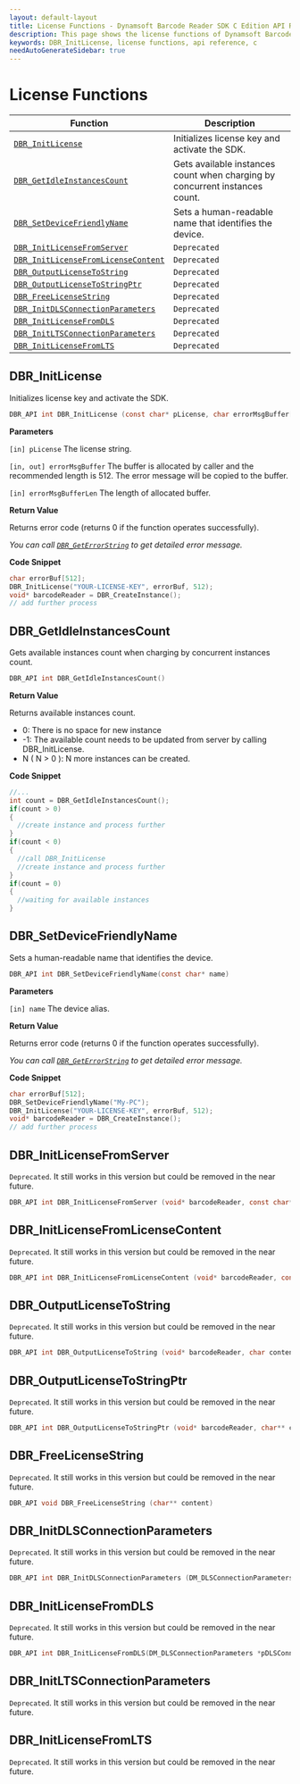 ```yaml
---
layout: default-layout
title: License Functions - Dynamsoft Barcode Reader SDK C Edition API Reference
description: This page shows the license functions of Dynamsoft Barcode Reader SDK C Edition.
keywords: DBR_InitLicense, license functions, api reference, c
needAutoGenerateSidebar: true
---
```


# License Functions

  | Function               | Description |
  |----------------------|-------------|
  | [`DBR_InitLicense`](#dbr_initlicense) | Initializes license key and activate the SDK. |
  | [`DBR_GetIdleInstancesCount`](#dbr_getidleinstancescount) | Gets available instances count when charging by concurrent instances count. |
  | [`DBR_SetDeviceFriendlyName`](#dbr_setdevicefriendlyname) | Sets a human-readable name that identifies the device. |
  | [`DBR_InitLicenseFromServer`](#dbr_initlicensefromserver) | `Deprecated` |
  | [`DBR_InitLicenseFromLicenseContent`](#dbr_initlicensefromlicensecontent) | `Deprecated` |
  | [`DBR_OutputLicenseToString`](#dbr_outputlicensetostring) | `Deprecated` |
  | [`DBR_OutputLicenseToStringPtr`](#dbr_outputlicensetostringptr) | `Deprecated` |
  | [`DBR_FreeLicenseString`](#dbr_freelicensestring) | `Deprecated` |
  | [`DBR_InitDLSConnectionParameters`](#dbr_initdlsconnectionparameters) | `Deprecated` |
  | [`DBR_InitLicenseFromDLS`](#dbr_initlicensefromdls) | `Deprecated` |
  | [`DBR_InitLTSConnectionParameters`](#dbr_initltsconnectionparameters) | `Deprecated` |
  | [`DBR_InitLicenseFromLTS`](#dbr_initlicensefromlts) | `Deprecated` |

## DBR_InitLicense

Initializes license key and activate the SDK.

```c
DBR_API int DBR_InitLicense (const char* pLicense, char errorMsgBuffer[], const int errorMsgBufferLen)
```

**Parameters**

`[in] pLicense` The license string.

`[in, out] errorMsgBuffer` The buffer is allocated by caller and the recommended length is 512. The error message will be copied to the buffer.

`[in] errorMsgBufferLen` The length of allocated buffer.

**Return Value**

Returns error code (returns 0 if the function operates successfully).

*You can call [`DBR_GetErrorString`](general.md#dbr_geterrorstring) to get detailed error message.*

**Code Snippet**

```c
char errorBuf[512];
DBR_InitLicense("YOUR-LICENSE-KEY", errorBuf, 512);
void* barcodeReader = DBR_CreateInstance();
// add further process
```


## DBR_GetIdleInstancesCount

Gets available instances count when charging by concurrent instances count.

```c
DBR_API int DBR_GetIdleInstancesCount()
```

**Return Value**

Returns available instances count.

- 0: There is no space for new instance  
- -1: The available count needs to be updated from server by calling DBR_InitLicense.
- N ( N > 0 ): N more instances can be created.

**Code Snippet**

```c
//...
int count = DBR_GetIdleInstancesCount();
if(count > 0)
{
  //create instance and process further
}
if(count < 0)
{
  //call DBR_InitLicense
  //create instance and process further
}
if(count = 0)
{
  //waiting for available instances 
}
```

## DBR_SetDeviceFriendlyName

Sets a human-readable name that identifies the device.

```c
DBR_API int DBR_SetDeviceFriendlyName(const char* name)
```

**Parameters**

`[in] name` The device alias.

**Return Value**

Returns error code (returns 0 if the function operates successfully).

*You can call [`DBR_GetErrorString`](general.md#dbr_geterrorstring) to get detailed error message.*

**Code Snippet**

```c
char errorBuf[512];
DBR_SetDeviceFriendlyName("My-PC");
DBR_InitLicense("YOUR-LICENSE-KEY", errorBuf, 512);
void* barcodeReader = DBR_CreateInstance();
// add further process
```

## DBR_InitLicenseFromServer

`Deprecated`. It still works in this version but could be removed in the near future.

```c
DBR_API int DBR_InitLicenseFromServer (void* barcodeReader, const char* pLicenseServer, const char* pLicenseKey)
```   


## DBR_InitLicenseFromLicenseContent
`Deprecated`. It still works in this version but could be removed in the near future.

```c
DBR_API int DBR_InitLicenseFromLicenseContent (void* barcodeReader, const char* pLicenseKey, const char* pLicenseContent)	
```   


## DBR_OutputLicenseToString
`Deprecated`. It still works in this version but could be removed in the near future.

```c
DBR_API int DBR_OutputLicenseToString (void* barcodeReader, char content[], int contentLen)
```   
   

## DBR_OutputLicenseToStringPtr
`Deprecated`. It still works in this version but could be removed in the near future.

```c
DBR_API int DBR_OutputLicenseToStringPtr (void* barcodeReader, char** content)
```   

   

## DBR_FreeLicenseString
`Deprecated`. It still works in this version but could be removed in the near future.

```c
DBR_API void DBR_FreeLicenseString (char** content)
```   


## DBR_InitDLSConnectionParameters
`Deprecated`. It still works in this version but could be removed in the near future.

```c
DBR_API int DBR_InitDLSConnectionParameters (DM_DLSConnectionParameters *pDLSConnectionParameters)
```   


## DBR_InitLicenseFromDLS
`Deprecated`. It still works in this version but could be removed in the near future.

```c
DBR_API int DBR_InitLicenseFromDLS(DM_DLSConnectionParameters *pDLSConnectionParameters, char errorMsgBuffer[], const int errorMsgBufferLen)
```   

## DBR_InitLTSConnectionParameters
`Deprecated`. It still works in this version but could be removed in the near future.

## DBR_InitLicenseFromLTS
`Deprecated`. It still works in this version but could be removed in the near future.
